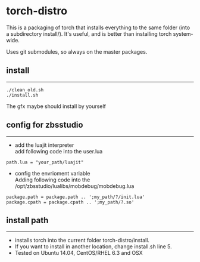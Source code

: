 torch-distro
============

This is a packaging of torch that installs everything to the same folder (into a subdirectory install/).
It's useful, and is better than installing torch system-wide.

Uses git submodules, so always on the master packages.    

__install__
-------    
--- 
```
./clean_old.sh
./install.sh
```
The gfx maybe should install by yourself

__config for zbsstudio__
----------    
---
*  add the luajit interpreter    
add following code into the user.lua    

```
path.lua = "your_path/luajit" 
```

*  config the envrioment variable    
Adding following code into the /opt/zbsstudio/lualibs/mobdebug/mobdebug.lua     

```
package.path = package.path .. ';my_path/?/init.lua'
package.cpath = package.cpath .. ';my_path/?.so'
```
    

__install path__
-------    
---
*  installs torch into the current folder torch-distro/install. 
*  If you want to install in another location, change install.sh line 5. 
*  Tested on Ubuntu 14.04, CentOS/RHEL 6.3 and OSX


